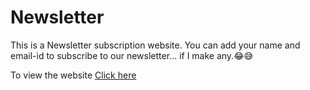 # Newsletter
This is a Newsletter subscription website. You can add your name and email-id to subscribe to our newsletter... if I make any.😂😅

To view the website [Click here](https://pacific-peak-95693.herokuapp.com)
